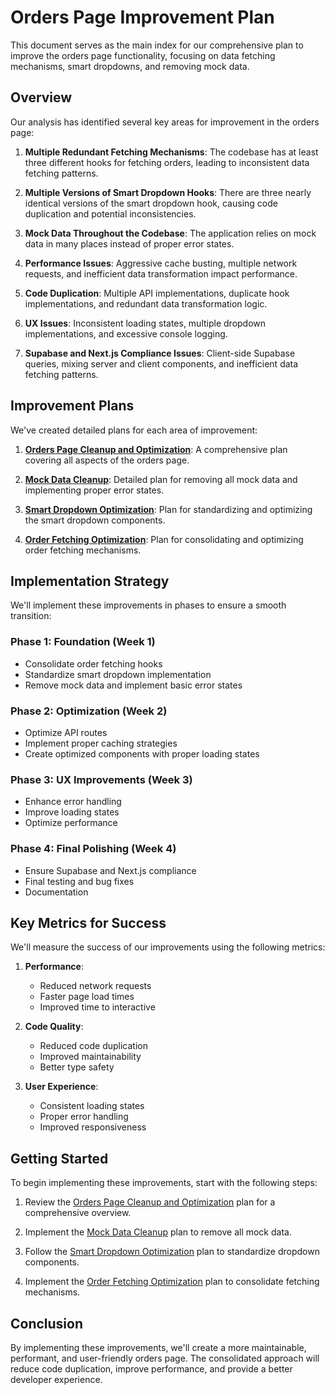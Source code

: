 # Orders Page Improvement Plan

This document serves as the main index for our comprehensive plan to improve the orders page functionality, focusing on data fetching mechanisms, smart dropdowns, and removing mock data.

## Overview

Our analysis has identified several key areas for improvement in the orders page:

1. **Multiple Redundant Fetching Mechanisms**: The codebase has at least three different hooks for fetching orders, leading to inconsistent data fetching patterns.

2. **Multiple Versions of Smart Dropdown Hooks**: There are three nearly identical versions of the smart dropdown hook, causing code duplication and potential inconsistencies.

3. **Mock Data Throughout the Codebase**: The application relies on mock data in many places instead of proper error states.

4. **Performance Issues**: Aggressive cache busting, multiple network requests, and inefficient data transformation impact performance.

5. **Code Duplication**: Multiple API implementations, duplicate hook implementations, and redundant data transformation logic.

6. **UX Issues**: Inconsistent loading states, multiple dropdown implementations, and excessive console logging.

7. **Supabase and Next.js Compliance Issues**: Client-side Supabase queries, mixing server and client components, and inefficient data fetching patterns.

## Improvement Plans

We've created detailed plans for each area of improvement:

1. [**Orders Page Cleanup and Optimization**](./orders-page-cleanup.md): A comprehensive plan covering all aspects of the orders page.

2. [**Mock Data Cleanup**](./mock-data-cleanup.md): Detailed plan for removing all mock data and implementing proper error states.

3. [**Smart Dropdown Optimization**](./smart-dropdown-optimization.md): Plan for standardizing and optimizing the smart dropdown components.

4. [**Order Fetching Optimization**](./order-fetching-optimization.md): Plan for consolidating and optimizing order fetching mechanisms.

## Implementation Strategy

We'll implement these improvements in phases to ensure a smooth transition:

### Phase 1: Foundation (Week 1)

- Consolidate order fetching hooks
- Standardize smart dropdown implementation
- Remove mock data and implement basic error states

### Phase 2: Optimization (Week 2)

- Optimize API routes
- Implement proper caching strategies
- Create optimized components with proper loading states

### Phase 3: UX Improvements (Week 3)

- Enhance error handling
- Improve loading states
- Optimize performance

### Phase 4: Final Polishing (Week 4)

- Ensure Supabase and Next.js compliance
- Final testing and bug fixes
- Documentation

## Key Metrics for Success

We'll measure the success of our improvements using the following metrics:

1. **Performance**:
   - Reduced network requests
   - Faster page load times
   - Improved time to interactive

2. **Code Quality**:
   - Reduced code duplication
   - Improved maintainability
   - Better type safety

3. **User Experience**:
   - Consistent loading states
   - Proper error handling
   - Improved responsiveness

## Getting Started

To begin implementing these improvements, start with the following steps:

1. Review the [Orders Page Cleanup and Optimization](./orders-page-cleanup.md) plan for a comprehensive overview.

2. Implement the [Mock Data Cleanup](./mock-data-cleanup.md) plan to remove all mock data.

3. Follow the [Smart Dropdown Optimization](./smart-dropdown-optimization.md) plan to standardize dropdown components.

4. Implement the [Order Fetching Optimization](./order-fetching-optimization.md) plan to consolidate fetching mechanisms.

## Conclusion

By implementing these improvements, we'll create a more maintainable, performant, and user-friendly orders page. The consolidated approach will reduce code duplication, improve performance, and provide a better developer experience.
